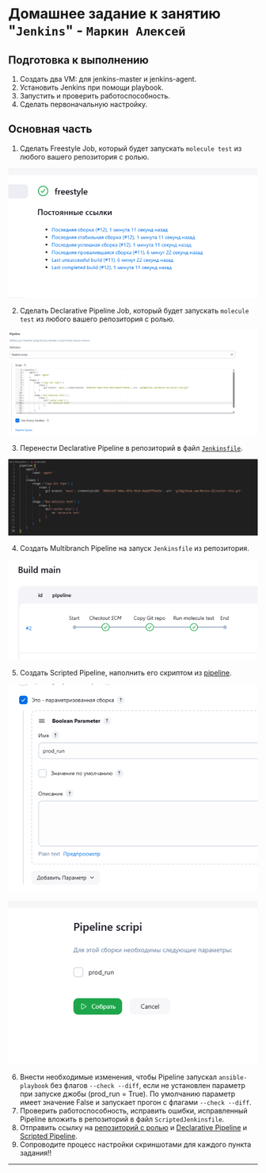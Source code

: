 # Домашнее задание к занятию "`Jenkins`" - `Маркин Алексей`

## Подготовка к выполнению

1. Создать два VM: для jenkins-master и jenkins-agent.
2. Установить Jenkins при помощи playbook.
3. Запустить и проверить работоспособность.
4. Сделать первоначальную настройку.

## Основная часть

1. Сделать Freestyle Job, который будет запускать `molecule test` из любого вашего репозитория с ролью.

![1](https://github.com/Markin-AI/ci-04/blob/main/img/1.png)

2. Сделать Declarative Pipeline Job, который будет запускать `molecule test` из любого вашего репозитория с ролью.

![2](https://github.com/Markin-AI/ci-04/blob/main/img/2.png)

3. Перенести Declarative Pipeline в репозиторий в файл [`Jenkinsfile`](https://github.com/Markin-AI/ci-04/blob/main/Jenkinsfile).

![3](https://github.com/Markin-AI/ci-04/blob/main/img/3.png)

4. Создать Multibranch Pipeline на запуск `Jenkinsfile` из репозитория.

![4](https://github.com/Markin-AI/ci-04/blob/main/img/4.png)

5. Создать Scripted Pipeline, наполнить его скриптом из [pipeline](./pipeline).

![5](https://github.com/Markin-AI/ci-04/blob/main/img/5.png)

![6](https://github.com/Markin-AI/ci-04/blob/main/img/6.png)

6. Внести необходимые изменения, чтобы Pipeline запускал `ansible-playbook` без флагов `--check --diff`, если не установлен параметр при запуске джобы (prod_run = True). По умолчанию параметр имеет значение False и запускает прогон с флагами `--check --diff`.
7. Проверить работоспособность, исправить ошибки, исправленный Pipeline вложить в репозиторий в файл `ScriptedJenkinsfile`.
8. Отправить ссылку на [репозиторий с ролью](https://github.com/Markin-AI/vector-role) и [Declarative Pipeline](https://github.com/Markin-AI/ci-04/blob/main/Jenkinsfile) и [Scripted Pipeline](https://github.com/Markin-AI/ci-04/blob/main/ScriptedJenkinsfile).
9. Сопроводите процесс настройки скриншотами для каждого пункта задания!!

---